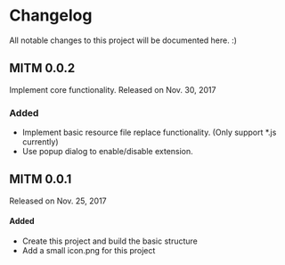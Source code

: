 # Changelog

All notable changes to this project will be documented here. :)

## MITM 0.0.2
Implement core functionality. Released on Nov. 30, 2017

### Added
* Implement basic resource file replace functionality. (Only support *.js currently)
* Use popup dialog to enable/disable extension.

## MITM 0.0.1
Released on Nov. 25, 2017

#### Added
* Create this project and build the basic structure
* Add a small icon.png for this project